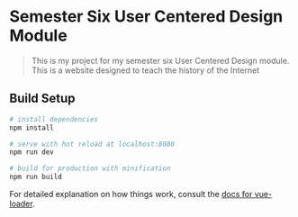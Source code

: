 # Semester Six User Centered Design Module

> This is my project for my semester six User Centered Design module. This is a website designed to teach the history of the Internet

## Build Setup

``` bash
# install dependencies
npm install

# serve with hot reload at localhost:8080
npm run dev

# build for production with minification
npm run build
```

For detailed explanation on how things work, consult the [docs for vue-loader](http://vuejs.github.io/vue-loader).
